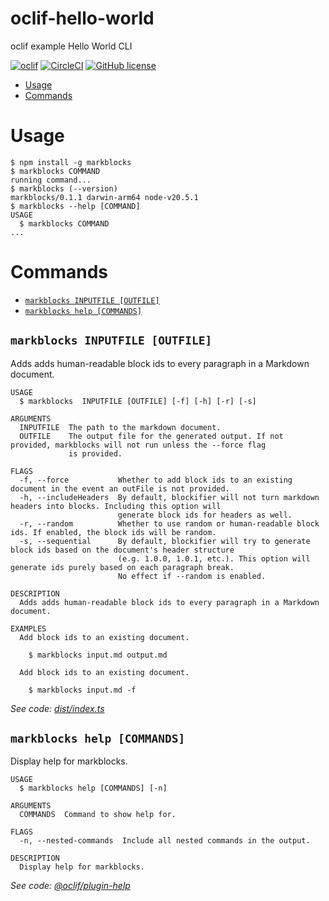 oclif-hello-world
=================

oclif example Hello World CLI

[![oclif](https://img.shields.io/badge/cli-oclif-brightgreen.svg)](https://oclif.io)
[![CircleCI](https://circleci.com/gh/oclif/hello-world/tree/main.svg?style=shield)](https://circleci.com/gh/oclif/hello-world/tree/main)
[![GitHub license](https://img.shields.io/github/license/oclif/hello-world)](https://github.com/oclif/hello-world/blob/main/LICENSE)

<!-- toc -->
* [Usage](#usage)
* [Commands](#commands)
<!-- tocstop -->
# Usage
<!-- usage -->
```sh-session
$ npm install -g markblocks
$ markblocks COMMAND
running command...
$ markblocks (--version)
markblocks/0.1.1 darwin-arm64 node-v20.5.1
$ markblocks --help [COMMAND]
USAGE
  $ markblocks COMMAND
...
```
<!-- usagestop -->
# Commands
<!-- commands -->
* [`markblocks INPUTFILE [OUTFILE]`](#markblocks-inputfile-outfile)
* [`markblocks help [COMMANDS]`](#markblocks-help-commands)

## `markblocks INPUTFILE [OUTFILE]`

Adds adds human-readable block ids to every paragraph in a Markdown document.

```
USAGE
  $ markblocks  INPUTFILE [OUTFILE] [-f] [-h] [-r] [-s]

ARGUMENTS
  INPUTFILE  The path to the markdown document.
  OUTFILE    The output file for the generated output. If not provided, markblocks will not run unless the --force flag
             is provided.

FLAGS
  -f, --force           Whether to add block ids to an existing document in the event an outFile is not provided.
  -h, --includeHeaders  By default, blockifier will not turn markdown headers into blocks. Including this option will
                        generate block ids for headers as well.
  -r, --random          Whether to use random or human-readable block ids. If enabled, the block ids will be random.
  -s, --sequential      By default, blockifier will try to generate block ids based on the document's header structure
                        (e.g. 1.0.0, 1.0.1, etc.). This option will generate ids purely based on each paragraph break.
                        No effect if --random is enabled.

DESCRIPTION
  Adds adds human-readable block ids to every paragraph in a Markdown document.

EXAMPLES
  Add block ids to an existing document.

    $ markblocks input.md output.md

  Add block ids to an existing document.

    $ markblocks input.md -f
```

_See code: [dist/index.ts](https://github.com/alligatorjazz/markblocks/blob/v0.1.1/dist/index.ts)_

## `markblocks help [COMMANDS]`

Display help for markblocks.

```
USAGE
  $ markblocks help [COMMANDS] [-n]

ARGUMENTS
  COMMANDS  Command to show help for.

FLAGS
  -n, --nested-commands  Include all nested commands in the output.

DESCRIPTION
  Display help for markblocks.
```

_See code: [@oclif/plugin-help](https://github.com/oclif/plugin-help/blob/v6.0.12/src/commands/help.ts)_
<!-- commandsstop -->
